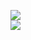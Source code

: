[![](https://img.shields.io/badge/Made%20With-Github%20Spray-lightgrey.svg?style=for-the-badge&logo=github)](https://github.com/Annihil/github-spray#23150)  
[![](https://i.imgur.com/2DrTn0Z.gif)](https://github.com/Annihil/github-spray)